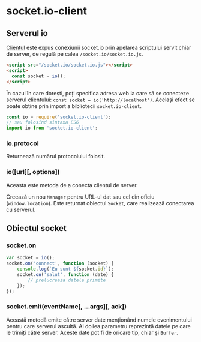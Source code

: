 # socket.io-client

## Serverul io

[Clientul](https://socket.io/docs/client-api/) este expus conexiunii socket.io prin apelarea scriptului servit chiar de server, de regulă pe calea `/socket.io/socket.io.js`.

```html
<script src="/socket.io/socket.io.js"></script>
<script>
  const socket = io();
</script>
```

În cazul în care dorești, poți specifica adresa web la care să se conecteze serverul clientului: `const socket = io('http://localhost')`. Același efect se poate obține prin import a bibliotecii `socket.io-client`.

```javascript
const io = require('socket.io-client');
// sau folosind sintaxa ES6
import io from 'socket.io-client';
```

### io.protocol

Returnează numărul protocolului folosit.

### io([url][, options])

Aceasta este metoda de a conecta clientul de server.

Creează un nou `Manager` pentru URL-ul dat sau cel din oficiu (`window.location`). Este returnat obiectul `Socket`, care realizează conectarea cu serverul.

## Obiectul socket

### socket.on

```javascript
var socket = io();
socket.on('connect', function (socket) {
    console.log(`Eu sunt ${socket.id}`);
    socket.on('salut', function (date) {
        // prelucreaza datele primite
    });
});
```

### socket.emit(eventName[, …args][, ack])

Această metodă emite către server date menționând numele evenimentului pentru care serverul ascultă. Al doilea parametru reprezintă datele pe care le trimiți către server. Aceste date pot fi de oricare tip, chiar și `Buffer`.
